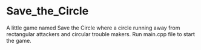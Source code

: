 # Save_the_Circle
A little game named Save the Circle where a circle running away from rectangular attackers and circular trouble makers.
Run main.cpp file to start the game.
